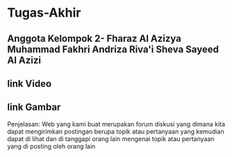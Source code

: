 # Tugas-Akhir
Anggota Kelompok 2-
Fharaz Al Azizya
Muhammad Fakhri Andriza
Riva'i Sheva
Sayeed Al Azizi
-
link Video
-
link Gambar
-
Penjelasan:
Web yang kami buat merupakan forum diskusi yang dimana kita dapat mengirimkan postingan berupa topik atau pertanyaan yang kemudian dapat di lihat dan di tanggapi orang lain mengenai topik atau pertanyaan yang di posting oleh orang lain

